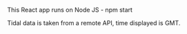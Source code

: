 This React app runs on Node JS - npm start

Tidal data is taken from a remote API, time displayed is GMT.

